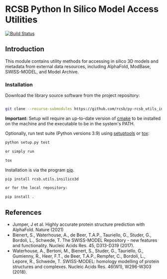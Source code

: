# RCSB Python In Silico Model Access Utilities

[![Build Status](https://dev.azure.com/rcsb/RCSB%20PDB%20Python%20Projects/_apis/build/status/rcsb.py-rcsb_utils_insilico3d?branchName=master)](https://dev.azure.com/rcsb/RCSB%20PDB%20Python%20Projects/_build/latest?definitionId=35&branchName=master)

## Introduction

This module contains utility methods for accessing in silico 3D models and metadata from external data resources, including AlphaFold, ModBase, SWISS-MODEL, and Model Archive.

### Installation

Download the library source software from the project repository:

```bash

git clone --recurse-submodules https://github.com/rcsb/py-rcsb_utils_insilico3d.git

```

**Important:** Setup will require an up-to-date version of [cmake](https://cmake.org/install/) to be installed on the machine and the executable to be in the system's PATH.

Optionally, run test suite (Python versions 3.9) using
[setuptools](https://setuptools.readthedocs.io/en/latest/) or
[tox](http://tox.readthedocs.io/en/latest/example/platform.html):

```bash
python setup.py test

or simply run

tox
```

Installation is via the program [pip](https://pypi.python.org/pypi/pip).

```bash
pip install rcsb.utils.insilico3d

or for the local repository:

pip install .
```

## References
* Jumper, J et al. Highly accurate protein structure prediction with AlphaFold. Nature (2021)
* Bienert, S., Waterhouse, A., de Beer, T.A.P., Tauriello, G., Studer, G., Bordoli, L., Schwede, T. The SWISS-MODEL Repository - new features and functionality. Nucleic Acids Res. 45, D313-D319 (2017).
* Waterhouse, A., Bertoni, M., Bienert, S., Studer, G., Tauriello, G., Gumienny, R., Heer, F.T., de Beer, T.A.P., Rempfer, C., Bordoli, L., Lepore, R., Schwede, T. SWISS-MODEL: homology modelling of protein structures and complexes. Nucleic Acids Res. 46(W1), W296-W303 (2018).

